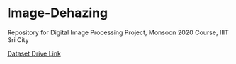 # Image-Dehazing
Repository for Digital Image Processing Project, Monsoon 2020 Course, IIIT Sri City 

[Dataset Drive Link](https://drive.google.com/drive/folders/1MW677_x2sCf2c4mIDnq9qxTByoUpijGK?usp=sharing)
